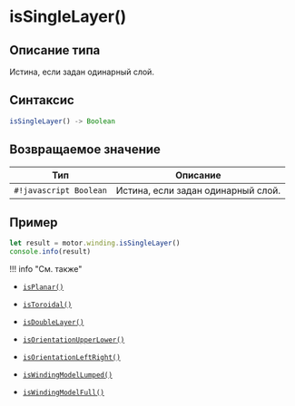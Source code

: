 # isSingleLayer()

## Описание типа
Истина, если задан одинарный слой.

## Синтаксис
```javascript
isSingleLayer() -> Boolean
```

## Возвращаемое значение

| Тип             | Описание                                      |
|------------------|-----------------------------------------------|
| `#!javascript Boolean`        | Истина, если задан одинарный слой.           |

## Пример
```javascript linenums="1"
let result = motor.winding.isSingleLayer()
console.info(result)
```

!!! info "См. также"

- [`isPlanar()`](./isPlanar.md)

- [`isToroidal()`](./isToroidal.md)

- [`isDoubleLayer()`](./isDoubleLayer.md)

- [`isOrientationUpperLower()`](./isOrientationUpperLower.md)

- [`isOrientationLeftRight()`](./isOrientationLeftRight.md)

- [`isWindingModelLumped()`](./isWindingModelLumped.md)

- [`isWindingModelFull()`](./isWindingModelFull.md)

